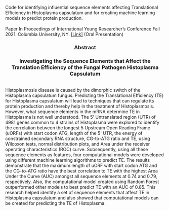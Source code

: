 Code for identifying influential sequence elements affecting Translational Efficiency in Histoplasma capsulatum and for creating machine learning models to predict protein production.
<br>
<br> Paper In Proceedings of International Young Researcher’s Conference Fall 2021. Columbia University, NY. [[Link]](https://past.the-iyrc.org/annika-viswesh.html) (Oral Presentation)
<h3 align="center">Abstract</h3>
<h3 align="center">Investigating the Sequence Elements that Affect the Translation Efficiency of the Fungal Pathogen Histoplasma Capsulatum</h3> 
<br>Histoplasmosis disease is caused by the dimorphic switch of the Histoplasma capsulatum fungus. Predicting the Translational Efficiency (TE) for Histoplasma capsulatum will lead to techniques that can regulate its protein production and thereby help in the treatment of Histoplasmosis. However, what sequence elements in the mRNA determine TE in Histoplasma is not well understood. The 5' Untranslated region (UTR) of 4981 genes common to 4 strains of Histoplasma were explored to identify the correlation between the longest 5 Upstream Open Reading Frame (uORFs) with start codon ATG, length of the 5' UTR, the energy of constrained secondary RNA structure, CG-to-ATG ratio and TE, using Wilcoxon tests, normal distribution plots, and Area under the receiver operating characteristics (ROC) curve. Subsequently, using all these sequence elements as features, four computational models were developed using different machine learning algorithms to predict TE. The results demonstrate that the maximum length of uORF with start codon ATG and the CG-to-ATG ratio have the best correlation to TE with the highest Area Under the Curve (AUC) amongst all sequence elements at 0.74 and 0.79, respectively. Also, the computational model created using Random Forest outperformed other models to best predict TE with an AUC of 0.85. This research helped identify a set of sequence elements that affect TE in Histoplasma capsulatum and also showed that computational models can be created for predicting the TE of Histoplasma.
